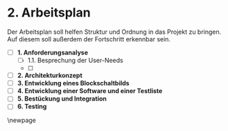 # 2. Arbeitsplan
Der Arbeitsplan soll helfen Struktur und Ordnung in das Projekt zu bringen. Auf diesem soll außerdem der Fortschritt erkennbar sein.

- [ ] **1. Anforderungsanalyse**
    - [ ] 1.1. Besprechung der User-Needs
    - [ ] 

- [ ] **2. Architekturkonzept**
- [ ] **3. Entwicklung eines Blockschaltbilds**
- [ ] **4. Entwicklung einer Software und einer Testliste**
- [ ] **5. Bestückung und Integration**
- [ ] **6. Testing**

\newpage